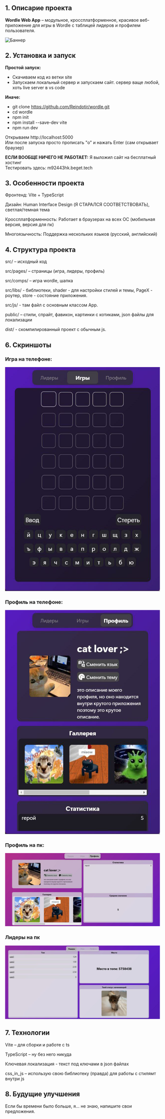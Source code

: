 ## 1. Описарие проекта
**Wordle Web App** – модульное, кроссплатформенное, красивое веб-приложение для игры в Wordle с таблицей лидеров и профилем пользователя. 
  
![Баннер](https://www.shutterstock.com/image-vector/wordle-word-puzzle-game-vector-260nw-2116971383.jpg)
## 2. Установка и запуск
**Простой запуск:**
* Скачиваем код из ветки site
* Запускаем локальный сервер и запускаем сайт.
сервер ваще любой, хоть live server в vs code

**Иначе:**
* git clone https://github.com/Reindotir/wordle.git
* cd wordle
* npm init
* npm install --save-dev vite
* npm run dev

Открываем http://localhost:5000  
Или после запуска просто прописать "o" и нажать Enter (сам открывает браузер)

**ЕСЛИ ВООБЩЕ НИЧЕГО НЕ РАБОТАЕТ:**
Я выложил сайт на бесплатный хостинг  
Тестировать здесь: m92443hk.beget.tech

## 3. Особенности проекта

Фронтенд: Vite + TypeScript

Дизайн: Human Interface Design (Я СТАРАЛСЯ СООТВЕТСТВОВАТЬ), светлая/темная тема

Кроссплатформенность: Работает в браузерах на всех ОС (мобильная версия, версия для пк)

Многоязычность: Поддержка нескольких языков (русский, английский)

## 4. Структура проекта

src/ – исходный код 

src/pages/ – страницы (игра, лидеры, профиль)

src/comps/ – игра wordle, шапка

src/libs/ - библиотеки, shader - для настройки стилей и темы, PageX - роутер, store - состояние приложения.

src/js/ - там файл с основным классом App.

public/ – стили, спрайт, фавикон, картинки с котиками, json файлы для локализации

dist/ - скомпилированный проект с обычным js.

## 6. Скриншоты

### Игра на телефоне:
![игра](https://github.com/Reindotir/wordle/blob/main/screenshots/screen1.jpg)

### Профиль на телефоне:
![профиль](https://github.com/Reindotir/wordle/blob/main/screenshots/screen2.jpg)

### Профиль на пк:
![Профиль](https://github.com/Reindotir/wordle/blob/main/screenshots/screen3.jpg)

### Лидеры на пк
![Лидеры](https://github.com/Reindotir/wordle/blob/main/screenshots/screen4.jpg)

## 7. Технологии

Vite – для сборки и работе с ts

TypeScript – ну без него никуда

Ключевая локализация - текст под ключами в json файлах

css_in_js – использую свою библиотеку (правда) для работы с стилямт внутри js


## 8. Будущие улучшения

Если бы времени было больше, я... не знаю, напишите свои предложения.


